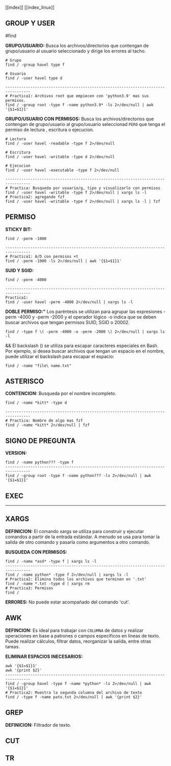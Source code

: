 [[index]]
[[index_linux]]

## GROUP Y USER

#find 

**GRUPO/USUARIO:**
	Busca los archivos/directorios que contengan de grupo/usuario al usuario seleccionado y dirige los errores al tacho.
```
# Grupo
find / -group havel type f 

# Usuario
find / -user havel type d 

---------------------------------------------------------------------------------
# Practica1: Archivos root que empiecen con 'python3.9' mas sus permisos.
find / -group root -type f -name python3.9* -ls 2>/dev/null | awk '{$1=$1}1'
```

**GRUPO/USUARIO CON PERMISOS:**
	Busca los archivos/directorios que contengan de grupo/usuario al grupo/usuario seleccionad `PERO` que tenga el permiso de lectura , escritura o ejecucion.
```
# Lectura
find / -user havel -readable -type f 2>/dev/null

# Escritura
find / -user havel -writable -type d 2>/dev/null 

# Ejecucion
find / -user havel -executable -type f 2>/dev/null

---------------------------------------------------------------------------------
# Practica: Busqueda por usuario/g, tipo y visualizarlo con permisos
find / -user havel -writable -type f 2>/dev/null | xargs ls -l
# Practica2: agregando fzf
find / -user havel -writable -type f 2>/dev/null | xargs ls -l | fzf
```

## PERMISO

**STICKY BIT:**
```
find / -perm -1000

---------------------------------------------------------------------------------
# Practica1: A/D con permisos +t 
find / -perm -1000 -ls 2>/dev/null | awk '{$1=$1}1'
```

**SUID Y SGID:**
```
find / -perm -4000

---------------------------------------------------------------------------------
Practica1:
find / -user havel -perm -4000 2>/dev/null | xargs ls -l
```
**DOBLE PERMISO:"**
	Los paréntesis se utilizan para agrupar las expresiones -perm -4000 y -perm -2000 y el operador lógico -o indica que se deben buscar archivos que tengan permisos SUID, SGID o 20002.
```
find / -type f \( -perm -4000 -o -perm -2000 \) 2>/dev/null | xargs ls -l
```
&&
	El backslash (\) se utiliza para escapar caracteres especiales en Bash. Por ejemplo, si desea buscar archivos que tengan un espacio en el nombre, puede utilizar el backslash para escapar el espacio:
```
find / -name "file\ name.txt"
```

## ASTERISCO

**CONTENCION:**
	Busqueda por el nombre incompleto.
```
find / -name *kitt* -type d

---------------------------------------------------------------------------------
# Practica: Nombre de algo mas fzf
find / -name *kitt* 2>/dev/null | fzf
```

## SIGNO DE PREGUNTA

**VERSION:**
```
find / -name python??? -type f 
---------------------------------------------------------------------------------
find / -group root -type f -name python??? -ls 2>/dev/null | awk '{$1=$1}1'
```

## EXEC




________________________________________________________________________


## XARGS

**DEFINICION:**
	El comando xargs se utiliza para construir y ejecutar comandos a partir de la entrada estándar. A menudo se usa para tomar la salida de otro comando y pasarla como argumentos a otro comando.

**BUSQUEDA CON PERMISOS:**
```
find / -name *asd* -type f | xargs ls -l
---------------------------------------------------------------------------------
find / -name python* -type f 2>/dev/null | xargs ls -l
# Practica2: Elimina todos los archivos que terminen en '.txt'
find / -name *.txt -type d | xargs rm
# Practica3: Permisos
find /
```

**ERRORES:**
	No puede estar acompañado del comando 'cut'.

## AWK

**DEFINCION:**
	Es ideal para trabajar con ``COLUMNA`` de datos y realizar operaciones en base a patrones o campos específicos en líneas de texto. Puede realizar cálculos, filtrar datos, reorganizar la salida, entre otras tareas.

**ELIMINAR ESPACIOS INECESARIOS:**
```
awk '{$1=$1}1'
awk '{print $2}'
---------------------------------------------------------------------------------
find / -group havel -type f -name *python* -ls 2>/dev/null | awk '{$1=$1}1'
# Practica2: Muestra la segunda columna del archivo de texto
find / -type f -name pato.txt 2>/dev/null | awk '{print $2}'
```


## GREP

**DEFINICION:**
	Filtrador de texto.

## CUT


## TR